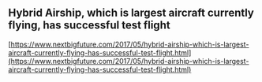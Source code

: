 ## Hybrid Airship, which is largest aircraft currently flying, has successful test flight
  
  [https://www.nextbigfuture.com/2017/05/hybrid-airship-which-is-largest-aircraft-currently-flying-has-successful-test-flight.html](https://www.nextbigfuture.com/2017/05/hybrid-airship-which-is-largest-aircraft-currently-flying-has-successful-test-flight.html)